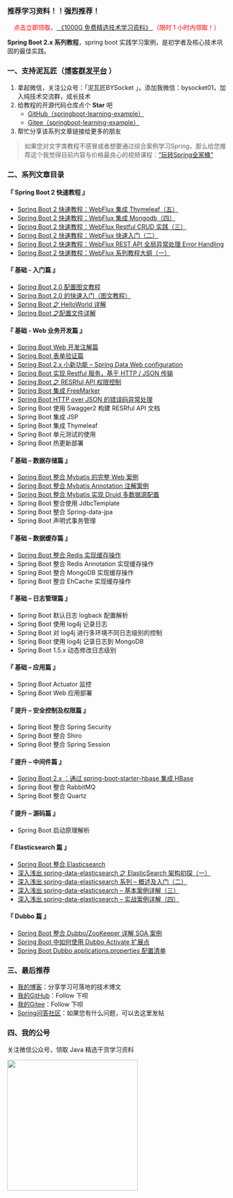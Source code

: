### 推荐学习资料！！强烈推荐！

<div style="text-align: center;margin: 10px;color:red">
    点击立即领取，<a  href="https://mp.weixin.qq.com/s/9pzPLI8MHQThWauHUKos6A" target="_blank">
《1000G 免费精选技术学习资料》
</a>（限时 1 小时内领取！）
</div>

**Spring Boot 2.x 系列教程**，spring boot 实践学习案例，是初学者及核心技术巩固的最佳实践。

### 一、支持泥瓦匠（[博客群发平台](https://openwrite.cn) ）
1. 拿起微信，关注公众号：「泥瓦匠BYSocket 」。添加我微信：bysocket01，加入纯技术交流群，成长技术
2. 给教程的开源代码仓库点个 **Star** 吧
	- [GitHub（springboot-learning-example）](https://github.com/JeffLi1993/springboot-learning-example "GitHub（springboot-learning-example）")
	- [Gitee（springboot-learning-example）](https://gitee.com/jeff1993/springboot-learning-example "Gitee（springboot-learning-example）")
3. 帮忙分享该系列文章链接给更多的朋友

> 如果您对文字类教程不感冒或者想要通过综合案例学习Spring，那么给您推荐这个我觉得目前内容与价格最良心的视频课程：[“玩转Spring全家桶”](https://time.geekbang.org/course/intro/156?code=zqaEuXYpWbKaPeBaJc8GVoYCUHvoGhTlQQ7QZYoWWdI%3D&utm_term=zeusDUJ0V&utm_source=website&utm_medium=bysocket "“玩转Spring全家桶”")

### 二、系列文章目录

#### 『 Spring Boot 2 快速教程 』
- [Spring Boot 2 快速教程：WebFlux 集成 Thymeleaf（五）](https://www.bysocket.com/springboot/2358.html)
- [Spring Boot 2 快速教程：WebFlux 集成 Mongodb（四）](https://www.bysocket.com/springboot/2342.html)
- [Spring Boot 2 快速教程：WebFlux Restful CRUD 实践（三）](https://www.bysocket.com/technique/2328.html)
- [Spring Boot 2 快速教程：WebFlux 快速入门（二）](https://www.bysocket.com/technique/2306.html)
- [Spring Boot 2 快速教程：WebFlux REST API 全局异常处理 Error Handling](https://www.bysocket.com/technique/2272.html)
- [Spring Boot 2 快速教程：WebFlux 系列教程大纲（一）](https://www.bysocket.com/technique/2290.html)

#### 『 基础 - 入门篇 』
- [Spring Boot 2.0 配置图文教程](https://www.bysocket.com/technique/2135.html)
- [Spring Boot 2.0 的快速入门（图文教程）](https://www.bysocket.com/technique/2119.html)
- [Spring Boot 之 HelloWorld 详解](http://www.bysocket.com/?p=1124)
-  [Spring Boot 之配置文件详解](http://www.bysocket.com/?p=1786)

#### 『 基础 - Web 业务开发篇 』
- [Spring Boot Web 开发注解篇](http://www.bysocket.com/?p=1929)
- [Spring Boot 表单验证篇](http://www.bysocket.com/?p=1942)
- [Spring Boot 2.x 小新功能 – Spring Data Web configuration](http://www.bysocket.com/?p=1950)
- [Spring Boot 实现 Restful 服务，基于 HTTP / JSON 传输](http://www.bysocket.com/?p=1627)
- [Spring Boot 之 RESRful API 权限控制](http://www.bysocket.com/?p=1080)
- [Spring Boot 集成 FreeMarker](http://www.bysocket.com/?p=1666)
- [Spring Boot HTTP over JSON 的错误码异常处理](http://www.bysocket.com/?p=1692)
- Spring Boot 使用 Swagger2 构建 RESRful API 文档
- Spring Boot 集成 JSP
- Spring Boot 集成 Thymeleaf
- Spring Boot 单元测试的使用
- Spring Boot 热更新部署

#### 『 基础 – 数据存储篇 』
- [Spring Boot 整合 Mybatis 的完整 Web 案例](http://www.bysocket.com/?p=1610)
- [Spring Boot 整合 Mybatis Annotation 注解案例](http://www.bysocket.com/?p=1811)
- [Spring Boot 整合 Mybatis 实现 Druid 多数据源配置](http://www.bysocket.com/?p=1712)
- Spring Boot 整合使用 JdbcTemplate
- Spring Boot 整合 Spring-data-jpa
- Spring Boot 声明式事务管理

#### 『 基础 – 数据缓存篇 』
- [Spring Boot 整合 Redis 实现缓存操作](http://www.bysocket.com/?p=1756)
- Spring Boot 整合 Redis Annotation 实现缓存操作
- Spring Boot 整合 MongoDB 实现缓存操作
- Spring Boot 整合 EhCache 实现缓存操作

#### 『 基础 – 日志管理篇 』
- Spring Boot 默认日志 logback 配置解析
- Spring Boot 使用 log4j 记录日志
- Spring Boot 对 log4j 进行多环境不同日志级别的控制
- Spring Boot 使用 log4j 记录日志到 MongoDB
- Spring Boot 1.5.x 动态修改日志级别
 
#### 『 基础 – 应用篇 』
- Spring Boot Actuator 监控
- Spring Boot Web 应用部署
 
#### 『 提升 – 安全控制及权限篇 』
- Spring Boot 整合 Spring Security
- Spring Boot 整合 Shiro
- Spring Boot 整合 Spring Session
 
#### 『 提升 – 中间件篇 』
- [Spring Boot 2.x ：通过 spring-boot-starter-hbase 集成 HBase](https://www.bysocket.com/technique/2162.html)
- Spring Boot 整合 RabbitMQ
- Spring Boot 整合 Quartz

#### 『 提升 – 源码篇 』
- Spring Boot 启动原理解析
 
#### 『 Elasticsearch 篇 』
- [Spring Boot 整合 Elasticsearch](http://www.bysocket.com/?p=1829)
- [深入浅出 spring-data-elasticsearch 之 ElasticSearch 架构初探（一）](http://www.bysocket.com/?p=1889)
- [深入浅出 spring-data-elasticsearch 系列 – 概述及入门（二）](http://www.bysocket.com/?p=1894)
- [深入浅出 spring-data-elasticsearch – 基本案例详解（三）](http://www.bysocket.com/?p=1899)
- [深入浅出 spring-data-elasticsearch – 实战案例详解（四）](http://www.bysocket.com/?p=1902)

#### 『 Dubbo 篇 』
-  [Spring Boot 整合 Dubbo/ZooKeeper 详解 SOA 案例](http://www.bysocket.com/?p=1681)
-  [Spring Boot 中如何使用 Dubbo Activate 扩展点](http://www.bysocket.com/?p=1782)
-  [Spring Boot Dubbo applications.properties 配置清单](http://www.bysocket.com/?p=1805)

### 三、最后推荐

- [我的博客](http://www.bysocket.com "我的博客")：分享学习可落地的技术博文
- [我的GitHub](https://github.com/JeffLi1993 "我的GitHub")：Follow 下呗
- [我的Gitee](https://gitee.com/jeff1993 "我的Gitee")：Follow 下呗
- [Spring问答社区](http://www.spring4all.com/ "Spring问答社区")：如果您有什么问题，可以去这里发帖

### 四、我的公号
关注微信公众号，领取 Java 精选干货学习资料

<img width="300" src="http://www.bysocket.com/wp-content/uploads/2017/01/qrcode_for_gh_cd421e7eb7d6_430.jpg">
